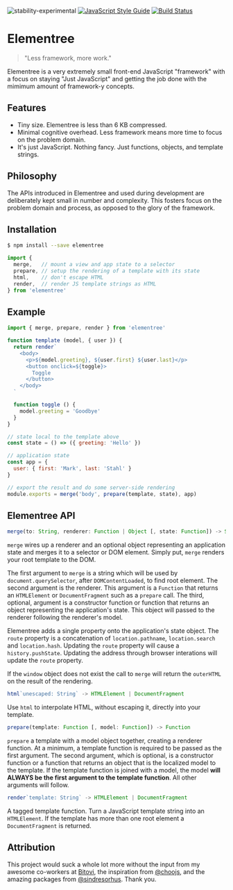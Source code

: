 ![stability-experimental](https://img.shields.io/badge/stability-experimental-orange.svg) [![JavaScript Style Guide](https://img.shields.io/badge/code_style-standard-brightgreen.svg)](https://standardjs.com)  [![Build Status](https://travis-ci.com/mjstahl/elementree.svg?branch=master)](https://travis-ci.com/mjstahl/elementree)

# Elementree
> "Less framework, more work."

Elementree is a very extremely small front-end JavaScript "framework" with a focus
on staying "Just JavaScript" and getting the job done with the mimimum amount of
framework-y concepts.

## Features

* Tiny size. Elementree is less than 6 KB compressed.
* Minimal cognitive overhead. Less framework means more time to focus on the problem domain.
* It's just JavaScript. Nothing fancy. Just functions, objects, and template strings.

## Philosophy

The APIs introduced in Elementree and used during development are deliberately kept small in number and complexity. This fosters focus on the problem domain and process, as opposed to the glory of the framework.

## Installation

```sh
$ npm install --save elementree
```

```js
import {
  merge,   // mount a view and app state to a selector
  prepare, // setup the rendering of a template with its state
  html,    // don't escape HTML
  render,  // render JS template strings as HTML
} from 'elementree'
```

## Example

```js
import { merge, prepare, render } from 'elementree'

function template (model, { user }) {
  return render`
    <body>
      <p>${model.greeting}, ${user.first} ${user.last}</p>
      <button onclick=${toggle}>
        Toggle
      </button>
    </body>
  `

  function toggle () {
    model.greeting = 'Goodbye'
  }
}

// state local to the template above
const state = () => ({ greeting: 'Hello' })

// application state
const app = {
  user: { first: 'Mark', last: 'Stahl' }
}

// export the result and do some server-side rendering
module.exports = merge('body', prepare(template, state), app)
```

## Elementree API

```js
merge(to: String, renderer: Function | Object [, state: Function]) -> String | undefined
```

`merge` wires up a renderer and an optional object representing an application
state and merges it to a selector or DOM element. Simply put, `merge` renders
your root template to the DOM.

The first argument to `merge` is a string which will be used by `document.querySelector`, after `DOMContentLoaded`, to find root element. The second argument is the renderer. This argument is a `Function` that returns an `HTMLElement` or `DocumentFragment` such as a `prepare` call. The third, optional, argument is a constructor function or function that returns an object representing the application's state. This object will passed to the renderer following the renderer's model.

Elementree adds a single property onto the application's state object. The `route` property is a concatenation of `location.pathname`, `location.search` and `location.hash`. Updating the `route` property will cause a `history.pushState`. Updating the address through browser interations will update the `route` property.

If the `window` object does not exist the call to `merge` will return the `outerHTML` on the result of the rendering.


```js
html`unescaped: String` -> HTMLElement | DocumentFragment
```

Use `html` to interpolate HTML, without escaping it, directly into your template.


```js
prepare(template: Function [, model: Function]) -> Function
```

`prepare` a template with a model object together, creating a renderer function. At a minimum, a template function is required to be passed as the first argument. The second argument, which is optional, is a constructor function or a function that returns an object that is the localized model to the template. If the template function is joined with a model, the model **will ALWAYS be the first argument to the template function**. All other arguments will follow.


```js
render`template: String` -> HTMLElement | DocumentFragment
```

A tagged template function. Turn a JavaScript template string into an `HTMLElement`. If the template has more than one root element a `DocumentFragment` is returned.

## Attribution

This project would suck a whole lot more without the input from my awesome co-workers at [Bitovi](https://bitovi.com), the inspiration from [@choojs](https://github.com/choojs), and the amazing packages from [@sindresorhus](https://github.com/sindresorhus). Thank you.